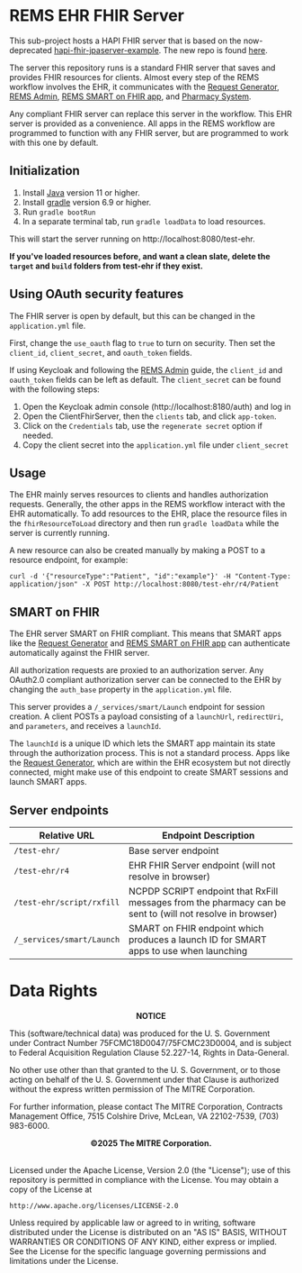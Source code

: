 # REMS EHR FHIR Server

This sub-project hosts a HAPI FHIR server that is based on the now-deprecated [hapi-fhir-jpaserver-example](https://github.com/jamesagnew/hapi-fhir/tree/master/hapi-fhir-jpaserver-example). The new repo is found [here](https://github.com/hapifhir/hapi-fhir-jpaserver-starter).

The server this repository runs is a standard FHIR server that saves and provides FHIR resources for clients. Almost every step of the REMS workflow involves the EHR, it communicates with the [Request Generator](https://github.com/mcode/request-generator), [REMS Admin](https://github.com/mcode/rems-admin), [REMS SMART on FHIR app](https://github.com/mcode/rems-smart-on-fhir), and [Pharmacy System](https://github.com/mcode/pims).

Any compliant FHIR server can replace this server in the workflow.  This EHR server is provided as a convenience. All apps in the REMS workflow are programmed to function with any FHIR server, but are programmed to work with this one by default.

## Initialization

1. Install [Java](https://www.oracle.com/java/technologies/downloads/) version 11 or higher.
2. Install [gradle](https://gradle.org/) version 6.9 or higher.
3. Run `gradle bootRun`
4. In a separate terminal tab, run `gradle loadData` to load resources.

This will start the server running on http://localhost:8080/test-ehr.

**If you've loaded resources before, and want a clean slate, delete the `target` and `build` folders from test-ehr if they exist.**

## Using OAuth security features

The FHIR server is open by default, but this can be changed in the `application.yml` file.

First, change the `use_oauth` flag to `true` to turn on security. Then set the `client_id`, `client_secret`, and `oauth_token` fields.

If using Keycloak and following the [REMS Admin](https://github.com/mcode/rems-admin) guide, the `client_id` and `oauth_token` fields can be left as default. The `client_secret` can be found with the following steps:

1. Open the Keycloak admin console (http://localhost:8180/auth) and log in
2. Open the ClientFhirServer, then the `clients` tab, and click `app-token`.
3. Click on the `Credentials` tab, use the `regenerate secret` option if needed.
4. Copy the client secret into the `application.yml` file under `client_secret`

## Usage

The EHR mainly serves resources to clients and handles authorization requests. Generally, the other apps in the REMS workflow interact with the EHR automatically. To add resources to the EHR, place the resource files in the `fhirResourceToLoad` directory and then run `gradle loadData` while the server is currently running.

A new resource can also be created manually by making a POST to a resource endpoint, for example:

`curl -d '{"resourceType":"Patient", "id":"example"}' -H "Content-Type: application/json" -X POST http://localhost:8080/test-ehr/r4/Patient`

## SMART on FHIR

The EHR server SMART on FHIR compliant. This means that SMART apps like the [Request Generator](https://github.com/mcode/request-generator) and [REMS SMART on FHIR app](https://github.com/mcode/rems-smart-on-fhir) can authenticate automatically against the FHIR server.

All authorization requests are proxied to an authorization server. Any OAuth2.0 compliant authorization server can be connected to the EHR by changing the `auth_base` property in the `application.yml` file. 

This server provides a `/_services/smart/Launch` endpoint for session creation. A client POSTs a payload consisting of a `launchUrl`, `redirectUri`, and `parameters`, and receives a `launchId`.

The `launchId` is a unique ID which lets the SMART app maintain its state through the authorization process. This is not a standard process. Apps like the [Request Generator](https://github.com/mcode/request-generator), which are within the EHR ecosystem but not directly connected, might make use of this endpoint to create SMART sessions and launch SMART apps.

## Server endpoints

| Relative URL   | Endpoint Description                                   |
| -------------- | ------------------------------------------------------ |
| `/test-ehr/`   | Base server endpoint                                   |
| `/test-ehr/r4` | EHR FHIR Server endpoint (will not resolve in browser) |
| `/test-ehr/script/rxfill` | NCPDP SCRIPT endpoint that RxFill messages from the pharmacy can be sent to (will not resolve in browser) |
| `/_services/smart/Launch` | SMART on FHIR endpoint which produces a launch ID for SMART apps to use when launching |

# Data Rights

<div style="text-align:center">
<b>NOTICE</b>
</div>

This (software/technical data) was produced for the U. S. Government under Contract Number 75FCMC18D0047/75FCMC23D0004, and is subject to Federal Acquisition Regulation Clause 52.227-14, Rights in Data-General.


No other use other than that granted to the U. S. Government, or to those acting on behalf of the U. S. Government under that Clause is authorized without the express written permission of The MITRE Corporation.


For further information, please contact The MITRE Corporation, Contracts Management Office, 7515 Colshire Drive, McLean, VA 22102-7539, (703) 983-6000.

<div style="text-align:center">
<b>&copy;2025 The MITRE Corporation.</b>
</div>

<br />

Licensed under the Apache License, Version 2.0 (the "License"); use of this repository is permitted in compliance with the License.
You may obtain a copy of the License at

    http://www.apache.org/licenses/LICENSE-2.0

Unless required by applicable law or agreed to in writing, software
distributed under the License is distributed on an "AS IS" BASIS,
WITHOUT WARRANTIES OR CONDITIONS OF ANY KIND, either express or implied.
See the License for the specific language governing permissions and
limitations under the License.


